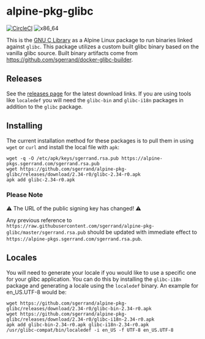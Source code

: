 # alpine-pkg-glibc

[![CircleCI](https://circleci.com/gh/sgerrand/alpine-pkg-glibc/tree/main.svg?style=svg)](https://circleci.com/gh/sgerrand/alpine-pkg-glibc/tree/main) ![x86_64](https://img.shields.io/badge/x86__64-supported-brightgreen.svg)

This is the [GNU C Library](https://gnu.org/software/libc/) as a Alpine Linux package to run binaries linked against `glibc`. This package utilizes a custom built glibc binary based on the vanilla glibc source. Built binary artifacts come from https://github.com/sgerrand/docker-glibc-builder.

## Releases

See the [releases page](https://github.com/sgerrand/alpine-pkg-glibc/releases) for the latest download links. If you are using tools like `localedef` you will need the `glibc-bin` and `glibc-i18n` packages in addition to the `glibc` package.

## Installing

The current installation method for these packages is to pull them in using `wget` or `curl` and install the local file with `apk`:

    wget -q -O /etc/apk/keys/sgerrand.rsa.pub https://alpine-pkgs.sgerrand.com/sgerrand.rsa.pub
    wget https://github.com/sgerrand/alpine-pkg-glibc/releases/download/2.34-r0/glibc-2.34-r0.apk
    apk add glibc-2.34-r0.apk

### Please Note

:warning: The URL of the public signing key has changed! :warning:

Any previous reference to `https://raw.githubusercontent.com/sgerrand/alpine-pkg-glibc/master/sgerrand.rsa.pub` should be updated with immediate effect to `https://alpine-pkgs.sgerrand.com/sgerrand.rsa.pub`.

## Locales

You will need to generate your locale if you would like to use a specific one for your glibc application. You can do this by installing the `glibc-i18n` package and generating a locale using the `localedef` binary. An example for en_US.UTF-8 would be:

    wget https://github.com/sgerrand/alpine-pkg-glibc/releases/download/2.34-r0/glibc-bin-2.34-r0.apk
    wget https://github.com/sgerrand/alpine-pkg-glibc/releases/download/2.34-r0/glibc-i18n-2.34-r0.apk
    apk add glibc-bin-2.34-r0.apk glibc-i18n-2.34-r0.apk
    /usr/glibc-compat/bin/localedef -i en_US -f UTF-8 en_US.UTF-8
